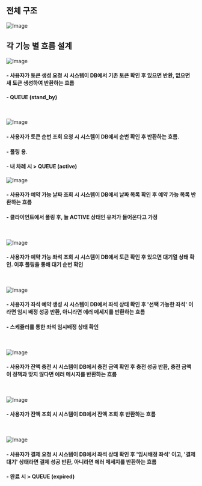 ## 전체 구조

![Image](https://github.com/user-attachments/assets/2b216805-fdd9-47f9-b7fe-9ca358921523)

## 각 기능 별 흐름 설계

![Image](https://github.com/user-attachments/assets/b2d8fda5-1a0c-4c95-9437-82c9094cc93c)

#### - 사용자가 토큰 생성 요청 시 시스템이 DB에서 기존 토큰 확인 후 있으면 반환, 없으면 새 토큰 생성하여 반환하는 흐름
#### - QUEUE (stand_by)
<br>

![Image](https://github.com/user-attachments/assets/70ae601a-8db3-4bf6-ad95-b3714079ddab)
#### - 사용자가 토큰 순번 조회 요청 시 시스템이 DB에서 순번 확인 후 반환하는 흐름. 
#### - 폴링 용.
#### - 내 차례 시 > QUEUE (active)

![Image](https://github.com/user-attachments/assets/8e1991f0-69e3-44a2-8e83-e52a5472c2c5)

#### - 사용자가 예약 가능 날짜 조회 시 시스템이 DB에서 날짜 목록 확인 후 예약 가능 목록 반환하는 흐름

#### - 클라이언트에서 폴링 후, 늘 ACTIVE 상태인 유저가 들어온다고 가정

<br>

![Image](https://github.com/user-attachments/assets/84769f38-6cea-4259-8b38-c4cf8133ec54)

#### - 사용자가 예약 가능 좌석 조회 시 시스템이 DB에서 토큰 확인 후 있으면 대기열 상태 확인. 이후 폴링을 통해 대기 순번 확인

<br>

![Image](https://github.com/user-attachments/assets/42450d7c-6316-45c7-82a8-22346495fc3d)

#### - 사용자가 좌석 예약 생성 시 시스템이 DB에서 좌석 상태 확인 후 '선택 가능한 좌석' 이라면 임시 배정 성공 반환, 아니라면 에러 메세지를 반환하는 흐름
#### - 스케쥴러를 통한 좌석 임시배정 상태 확인
<br>

![Image](https://github.com/user-attachments/assets/df9b5b3c-6cda-44e8-84e6-1f90b01df77a)

#### - 사용자가 잔액 충전 시 시스템이 DB에서 충전 금액 확인 후 충전 성공 반환, 충전 금액이 정책과 맞지 않다면 에러 메시지를 반환하는 흐름
<br>

![Image](https://github.com/user-attachments/assets/08e8ab54-7a6e-469c-b0d7-babcb432c1d7)

#### - 사용자가 잔액 조회 시 시스템이 DB에서 잔액 조회 후 반환하는 흐름
<br>

![Image](https://github.com/user-attachments/assets/e909acc2-c860-4794-b334-5819d6c4ba28)

#### - 사용자가 결제 요청 시 시스템이 DB에서 좌석 상태 확인 후 '임시배정 좌석' 이고, '결제 대기' 상태라면 결제 성공 반환, 아니라면 에러 메세지를 반환하는 흐름
#### - 완료 시 > QUEUE (expired)
